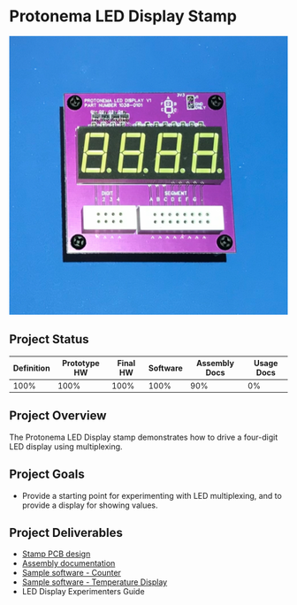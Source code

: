 # Protonema LED Display Stamp
![Photo of a 1038A LED Display stamp](1038-8010/images/1038A.jpg)

## Project Status

Definition | Prototype HW | Final HW | Software | Assembly Docs | Usage Docs |
|-|-|-|-|-|-|
100% | 100% | 100% | 100% | 90% | 0% |

## Project Overview
The Protonema LED Display stamp demonstrates how to drive a four-digit LED display using multiplexing.

## Project Goals
* Provide a starting point for experimenting with LED multiplexing, and to provide a display for showing values.

## Project Deliverables
* [Stamp PCB design](https://github.com/dslik/protonema/tree/main/stamps/1038A/1038-0101/latest)
* [Assembly documentation](https://dslik.github.io/protonema/stamps/1038A/1038-8010.pdf)
* [Sample software - Counter](https://github.com/dslik/protonema/tree/main/stamps/1038A/1038-9101)
* [Sample software - Temperature Display](https://github.com/dslik/protonema/tree/main/stamps/1038A/1038-9102)
* LED Display Experimenters Guide
